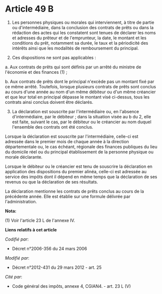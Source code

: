 # Article 49 B

1. Les personnes physiques ou morales qui interviennent, à titre de partie ou d'intermédiaire, dans la conclusion des
contrats de prêts ou dans la rédaction des actes qui les constatent sont tenues de déclarer les noms et adresses du prêteur
et de l'emprunteur, la date, le montant et les conditions du prêt, notamment sa durée, le taux et la périodicité des intérêts
ainsi que les modalités de remboursement du principal. 

2. Ces dispositions ne sont pas applicables : 

a. Aux contrats de prêts qui sont définis par un arrêté du ministre de l'économie et des finances (1) ; 

b. Aux contrats de prêts dont le principal n'excède pas un montant fixé par ce même arrêté. Toutefois, lorsque plusieurs
contrats de prêts sont conclus au cours d'une année au nom d'un même débiteur ou d'un même créancier et que leur total en
principal dépasse le montant visé ci-dessus, tous les contrats ainsi conclus doivent être déclarés. 

3. La déclaration est souscrite par l'intermédiaire ou, en l'absence d'intermédiaire, par le débiteur ; dans la situation
visée au b du 2, elle est faite, suivant le cas, par le débiteur ou le créancier au nom duquel l'ensemble des contrats ont
été conclus. 

Lorsque la déclaration est souscrite par l'intermédiaire, celle-ci est adressée dans le premier mois de chaque année à la
direction départementale ou, le cas échéant, régionale des finances publiques du lieu du domicile réel ou du principal
établissement de la personne physique ou morale déclarante. 

Lorsque le débiteur ou le créancier est tenu de souscrire la déclaration en application des dispositions du premier alinéa,
celle-ci est adressée au service des impôts dont il dépend en même temps que la déclaration de ses revenus ou que la
déclaration de ses résultats. 

La déclaration mentionne les contrats de prêts conclus au cours de la précédente année. Elle est établie sur une formule
délivrée par l'administration.

**Nota:**

(1) Voir l'article 23 L de l'annexe IV.

**Liens relatifs à cet article**

_Codifié par_:

  - Décret n°2006-356 du 24 mars 2006

_Modifié par_:

  - Décret n°2012-431  du 29 mars 2012 - art. 25

_Cité par_:

  - Code général des impôts, annexe 4, CGIAN4. - art. 23 L (V)
